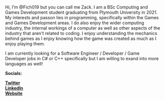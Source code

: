 Hi, I’m @Fich019 but you can call me Zack. I am a BSc Computing and Games Development student graduating from Plymouth University in 2021. My interests and passon lies in 
programming, specifically within the Games and Games Development areas. I do also enjoy the wider computing industry, the internal workings of a computer as well as other 
aspects of the industry that aren't related to coding. I enjoy understanding the mechanics behind games as I enjoy knowing how the game was created as much as I enjoy 
playing them.

I am currently looking for a Software Engineer / Developer / Game Developer jobs in C# or C++ specifically but I am willing to exand into more languages as well!


**Socials:**

[**Twitter**](https://twitter.com/Roll_1nitiative)  
[**LinkedIn**](https://www.linkedin.com/in/zack-hawkins-b1058719b/)  
[**Website**](https://zackh019.wixsite.com/zackhawkinsgamedev)  

<!---
Fich019/Fich019 is a ✨ special ✨ repository because its `README.md` (this file) appears on your GitHub profile.
You can click the Preview link to take a look at your changes.
--->
